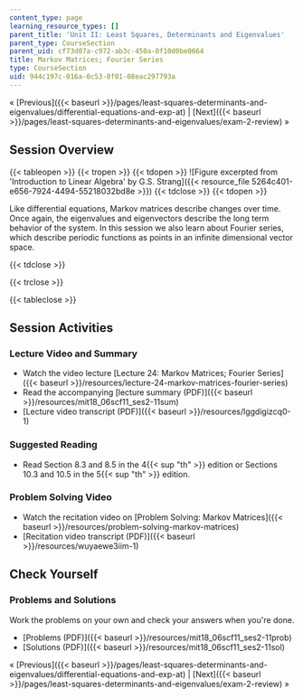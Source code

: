 ```yaml
---
content_type: page
learning_resource_types: []
parent_title: 'Unit II: Least Squares, Determinants and Eigenvalues'
parent_type: CourseSection
parent_uid: cf73d07a-c972-ab3c-450a-0f10d0be0664
title: Markov Matrices; Fourier Series
type: CourseSection
uid: 944c197c-016a-0c53-8f01-08eac297793a
---
```


« [Previous]({{< baseurl >}}/pages/least-squares-determinants-and-eigenvalues/differential-equations-and-exp-at) | [Next]({{< baseurl >}}/pages/least-squares-determinants-and-eigenvalues/exam-2-review) »

Session Overview
----------------

{{< tableopen >}}
{{< tropen >}}
{{< tdopen >}}
![Figure excerpted from 'Introduction to Linear Algebra' by G.S. Strang]({{< resource_file 5264c401-e656-7924-4494-55218032bd8e >}})
{{< tdclose >}}
{{< tdopen >}}


Like differential equations, Markov matrices describe changes over time. Once again, the eigenvalues and eigenvectors describe the long term behavior of the system. In this session we also learn about Fourier series, which describe periodic functions as points in an infinite dimensional vector space.


{{< tdclose >}}

{{< trclose >}}

{{< tableclose >}}

Session Activities
------------------

### Lecture Video and Summary

*   Watch the video lecture [Lecture 24: Markov Matrices; Fourier Series]({{< baseurl >}}/resources/lecture-24-markov-matrices-fourier-series)
*   Read the accompanying [lecture summary (PDF)]({{< baseurl >}}/resources/mit18_06scf11_ses2-11sum)
*   [Lecture video transcript (PDF)]({{< baseurl >}}/resources/lggdigizcq0-1)

### Suggested Reading

*   Read Section 8.3 and 8.5 in the 4{{< sup "th" >}} edition or Sections 10.3 and 10.5 in the 5{{< sup "th" >}} edition.

### Problem Solving Video

*   Watch the recitation video on [Problem Solving: Markov Matrices]({{< baseurl >}}/resources/problem-solving-markov-matrices)
*   [Recitation video transcript (PDF)]({{< baseurl >}}/resources/wuyaewe3iim-1)

Check Yourself
--------------

### Problems and Solutions

Work the problems on your own and check your answers when you're done.

*   [Problems (PDF)]({{< baseurl >}}/resources/mit18_06scf11_ses2-11prob)
*   [Solutions (PDF)]({{< baseurl >}}/resources/mit18_06scf11_ses2-11sol)

« [Previous]({{< baseurl >}}/pages/least-squares-determinants-and-eigenvalues/differential-equations-and-exp-at) | [Next]({{< baseurl >}}/pages/least-squares-determinants-and-eigenvalues/exam-2-review) »